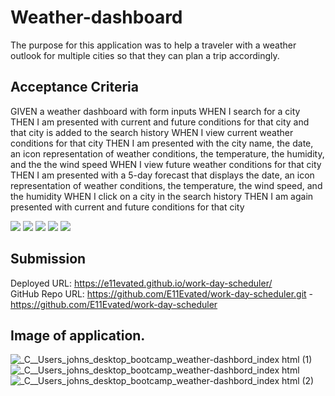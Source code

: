 # Weather-dashboard
The purpose for this application was to help a traveler with a weather outlook for multiple cities so that they can plan a trip accordingly.

## Acceptance Criteria
GIVEN a weather dashboard with form inputs
WHEN I search for a city
THEN I am presented with current and future conditions for that city and that city is added to the search history
WHEN I view current weather conditions for that city
THEN I am presented with the city name, the date, an icon representation of weather conditions, the temperature, the humidity, and the the wind speed
WHEN I view future weather conditions for that city
THEN I am presented with a 5-day forecast that displays the date, an icon representation of weather conditions, the temperature, the wind speed, and the humidity
WHEN I click on a city in the search history
THEN I am again presented with current and future conditions for that city

<p>
    <img src="https://img.shields.io/badge/-HTML-brightgreen" />
    <img src="https://img.shields.io/badge/-CSS-lightgrey" />
    <img src="https://img.shields.io/badge/-JavaScript-blue" />
    <img src="https://img.shields.io/badge/-jquery-orange" />
    <img src="https://img.shields.io/badge/-bootstrap-yellowgreen"  />
</p>

## Submission

Deployed URL: https://e11evated.github.io/work-day-scheduler/
<br>
GitHub Repo URL: https://github.com/E11Evated/work-day-scheduler.git - https://github.com/E11Evated/work-day-scheduler

## Image of application.

![_C__Users_johns_desktop_bootcamp_weather-dashbord_index html (1)](https://user-images.githubusercontent.com/78288765/207667783-2cf25060-caf1-47d7-a8c4-3b1c3bcb2f90.png)
![_C__Users_johns_desktop_bootcamp_weather-dashbord_index html](https://user-images.githubusercontent.com/78288765/207667788-6385be23-8f71-4ece-8bd6-d16b1b71e04a.png)
![_C__Users_johns_desktop_bootcamp_weather-dashbord_index html (2)](https://user-images.githubusercontent.com/78288765/207667800-648e6a8c-e5ca-4b8f-94df-3349bdf72647.png)
